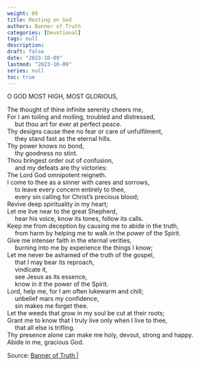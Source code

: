 ```yaml
---
weight: 09
title: Resting on God
authors: Banner of Truth
categories: [Devotional]
tags: null
description: 
draft: false
date: "2023-10-09"
lastmod: "2023-10-09"
series: null
toc: true
---
```


<!--more-->

<!-- Tab links -->

O GOD MOST HIGH, MOST GLORIOUS,

The thought of thine infinite serenity cheers me,
<br>For I am toiling and moiling, troubled and distressed,
<br>&emsp;  but thou art for ever at perfect peace.
<br>Thy designs cause thee no fear or care of unfulfilment,
<br>&emsp;  they stand fast as the eternal hills.
<br>Thy power knows no bond,
<br>&emsp;  thy goodness no stint.
<br>Thou bringest order out of confusion,
<br>&emsp;  and my defeats are thy victories:
<br>The Lord God omnipotent reigneth.
<br>I come to thee as a sinner with cares and sorrows,
<br>&emsp;  to leave every concern entirely to thee,
<br>&emsp;  every sin calling for Christ’s precious blood;
<br>Revive deep spirituality in my heart;
<br>Let me live near to the great Shepherd,
<br>&emsp;  hear his voice, know its tones, follow its calls.
<br>Keep me from deception by causing me to abide in the truth,
<br>&emsp;  from harm by helping me to walk in the power of the Spirit.
<br>Give me intenser faith in the eternal verities,
<br>&emsp;  burning into me by experience the things I know;
<br>Let me never be ashamed of the truth of the gospel,
<br>&emsp;  that I may bear its reproach,
<br>&emsp;  vindicate it,
<br>&emsp;  see Jesus as its essence,
<br>&emsp;  know in it the power of the Spirit.
<br>Lord, help me, for I am often lukewarm and chill;
<br>&emsp;  unbelief mars my confidence,
<br>&emsp;  sin makes me forget thee.
<br>Let the weeds that grow in my soul be cut at their roots;
<br>Grant me to know that I truly live only when I live to thee,
<br>&emsp;  that all else is trifling.
<br>Thy presence alone can make me holy, devout, strong and happy.
<br>Abide in me, gracious God.

Source: <a href = "" target="_blank" rel="noopener noreferrer">Banner of Truth | </a>